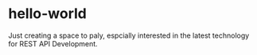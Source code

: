 # hello-world
Just creating a space to paly, espcially interested in the latest technology for REST API Development.

